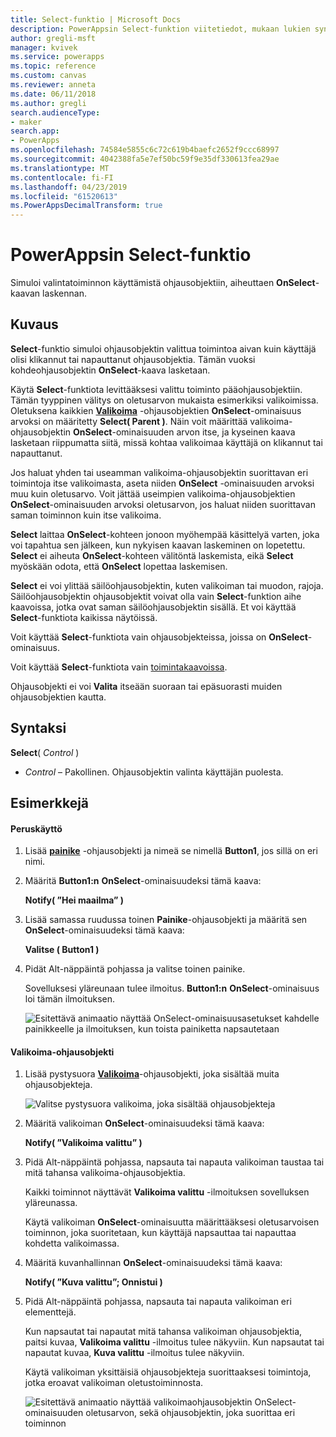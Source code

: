 ```yaml
---
title: Select-funktio | Microsoft Docs
description: PowerAppsin Select-funktion viitetiedot, mukaan lukien syntaksi
author: gregli-msft
manager: kvivek
ms.service: powerapps
ms.topic: reference
ms.custom: canvas
ms.reviewer: anneta
ms.date: 06/11/2018
ms.author: gregli
search.audienceType:
- maker
search.app:
- PowerApps
ms.openlocfilehash: 74584e5855c6c72c619b4baefc2652f9ccc68997
ms.sourcegitcommit: 4042388fa5e7ef50bc59f9e35df330613fea29ae
ms.translationtype: MT
ms.contentlocale: fi-FI
ms.lasthandoff: 04/23/2019
ms.locfileid: "61520613"
ms.PowerAppsDecimalTransform: true
---
```

# <a name="select-function-in-powerapps"></a>PowerAppsin Select-funktio
Simuloi valintatoiminnon käyttämistä ohjausobjektiin, aiheuttaen **OnSelect**-kaavan laskennan.

## <a name="description"></a>Kuvaus
**Select**-funktio simuloi ohjausobjektin valittua toimintoa aivan kuin käyttäjä olisi klikannut tai napauttanut ohjausobjektia. Tämän vuoksi kohdeohjausobjektin **OnSelect**-kaava lasketaan.

Käytä **Select**-funktiota levittääksesi valittu toiminto pääohjausobjektiin. Tämän tyyppinen välitys on oletusarvon mukaista esimerkiksi valikoimissa. Oletuksena kaikkien **[Valikoima](../controls/control-gallery.md)** -ohjausobjektien **OnSelect**-ominaisuus arvoksi on määritetty **Select( Parent )**. Näin voit määrittää valikoima-ohjausobjektin **OnSelect**-ominaisuuden arvon itse, ja kyseinen kaava lasketaan riippumatta siitä, missä kohtaa valikoimaa käyttäjä on klikannut tai napauttanut.

Jos haluat yhden tai useamman valikoima-ohjausobjektin suorittavan eri toimintoja itse valikoimasta, aseta niiden **OnSelect** -ominaisuuden arvoksi muu kuin oletusarvo. Voit jättää useimpien valikoima-ohjausobjektien **OnSelect**-ominaisuuden arvoksi oletusarvon, jos haluat niiden suorittavan saman toiminnon kuin itse valikoima.

**Select** laittaa **OnSelect**-kohteen jonoon myöhempää käsittelyä varten, joka voi tapahtua sen jälkeen, kun nykyisen kaavan laskeminen on lopetettu. **Select** ei aiheuta **OnSelect**-kohteen välitöntä laskemista, eikä **Select** myöskään odota, että **OnSelect** lopettaa laskemisen.

**Select** ei voi ylittää säilöohjausobjektin, kuten valikoiman tai muodon, rajoja. Säilöohjausobjektin ohjausobjektit voivat olla vain **Select**-funktion aihe kaavoissa, jotka ovat saman säilöohjausobjektin sisällä. Et voi käyttää **Select**-funktiota kaikissa näytöissä.

Voit käyttää **Select**-funktiota vain ohjausobjekteissa, joissa on **OnSelect**-ominaisuus.

Voit käyttää **Select**-funktiota vain [toimintakaavoissa](../working-with-formulas-in-depth.md).

Ohjausobjekti ei voi **Valita** itseään suoraan tai epäsuorasti muiden ohjausobjektien kautta.

## <a name="syntax"></a>Syntaksi
**Select**( *Control* )

* *Control* – Pakollinen.  Ohjausobjektin valinta käyttäjän puolesta.

## <a name="examples"></a>Esimerkkejä

#### <a name="basic-usage"></a>Peruskäyttö

1. Lisää **[painike](../controls/control-button.md)** -ohjausobjekti ja nimeä se nimellä **Button1**, jos sillä on eri nimi.

1. Määritä **Button1:n** **OnSelect**-ominaisuudeksi tämä kaava:

    **Notify( ”Hei maailma” )**

1. Lisää samassa ruudussa toinen **Painike**-ohjausobjekti ja määritä sen **OnSelect**-ominaisuudeksi tämä kaava:

    **Valitse ( Button1 )**

1. Pidät Alt-näppäintä pohjassa ja valitse toinen painike.

    Sovelluksesi yläreunaan tulee ilmoitus. **Button1:n** **OnSelect**-ominaisuus loi tämän ilmoituksen.

    ![Esitettävä animaatio näyttää OnSelect-ominaisuusasetukset kahdelle painikkeelle ja ilmoituksen, kun toista painiketta napsautetaan](media/function-select/basic-select.gif)

#### <a name="gallery-control"></a>Valikoima-ohjausobjekti

1. Lisää pystysuora **[Valikoima](../controls/control-gallery.md)**-ohjausobjekti, joka sisältää muita ohjausobjekteja.

    ![Valitse pystysuora valikoima, joka sisältää ohjausobjekteja](media/function-select/select-gallery.png)

2. Määritä valikoiman **OnSelect**-ominaisuudeksi tämä kaava:
 
    **Notify( ”Valikoima valittu” )**

3. Pidä Alt-näppäintä pohjassa, napsauta tai napauta valikoiman taustaa tai mitä tahansa valikoima-ohjausobjektia.

    Kaikki toiminnot näyttävät **Valikoima valittu** -ilmoituksen sovelluksen yläreunassa.

    Käytä valikoiman **OnSelect**-ominaisuutta määrittääksesi oletusarvoisen toiminnon, joka suoritetaan, kun käyttäjä napsauttaa tai napauttaa kohdetta valikoimassa.

5. Määritä kuvanhallinnan **OnSelect**-ominaisuudeksi tämä kaava:

    **Notify( ”Kuva valittu”; Onnistui )**

6. Pidä Alt-näppäintä pohjassa, napsauta tai napauta valikoiman eri elementtejä.

    Kun napsautat tai napautat mitä tahansa valikoiman ohjausobjektia, paitsi kuvaa, **Valikoima valittu** -ilmoitus tulee näkyviin. Kun napsautat tai napautat kuvaa, **Kuva valittu** -ilmoitus tulee näkyviin.
 
    Käytä valikoiman yksittäisiä ohjausobjekteja suorittaaksesi toimintoja, jotka eroavat valikoiman oletustoiminnosta.

    ![Esitettävä animaatio näyttää valikoimaohjausobjektin OnSelect-ominaisuuden oletusarvon, sekä ohjausobjektin, joka suorittaa eri toiminnon](media/function-select/gallery-select.gif)

